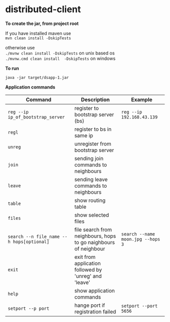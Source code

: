 # distributed-client

<b>To create the jar, from project root</b> 

If you have installed maven use  
  ```mvn clean install -DskipTests```    

otherwise use  
  ```./mvnw clean install -DskipTests``` on unix based os  
  ```./mvnw.cmd clean install  -DskipTests``` on windows  

<b>To run</b>  
```
java -jar target/dsapp-1.jar  
```

<b>Application commands</b>

| Command                          | Description                         | Example              |
| -------------------------------- |-------------------------------------|----------------------|
| `reg --ip ip_of_bootstrap_server`     | register to bootstrap server (bs)   | `reg --ip 192.168.43.139` |
| `regl`                           | register to bs in same ip           |                      |
| `unreg`                          | unregister from bootstrap server    |                      |
| `join`                           | sending join commands to neighbours |                      |
| `leave`                          | sending leave commands to neighbours|                      |
| `table`                          | show routing table                  |                      |
| `files`                          | show selected files                 |                      |
| `search --n file_name --h hops[optional]`| file search from neighbours, hops to go naighbours of neighbour | `search --name moon.jpg --hops 3` |
| `exit`                        | exit from application followed by 'unreg' and 'leave' |    |
| `help`                        | show application commands           |                      |
| `setport --p port`                   | hange port if registration failed   | `setport --port 5656`       |
